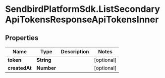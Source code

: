 # SendbirdPlatformSdk.ListSecondaryApiTokensResponseApiTokensInner

## Properties

Name | Type | Description | Notes
------------ | ------------- | ------------- | -------------
**token** | **String** |  | [optional] 
**createdAt** | **Number** |  | [optional] 


